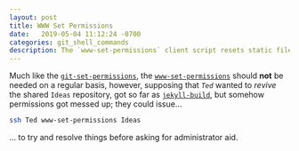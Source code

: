 ```yaml
---
layout: post
title: WWW Set Permissions
date:   2019-05-04 11:12:24 -0700
categories: git_shell_commands
description: The `www-set-permissions` client script resets static file permissions for named repository under `${HOME}/www`
---
```



Much like the [`git-set-permissions`][docs_git_set_permissions], the [`www-set-permissions`][source_master__www-set-permissions] should __not__ be needed on a regular basis, however, supposing that _`Ted`_ wanted to _revive_ the shared `Ideas` repository, got so far as [`jekyll-build`][docs_jekyll_build], but somehow permissions got messed up; they could issue...


```bash
ssh Ted www-set-permissions Ideas
```


... to try and resolve things before asking for administrator aid.


[source_master__www-set-permissions]: https://github.com/git-utilities/git-shell-commands/blob/master/www-set-permissions

[docs_git_set_permissions]: /Jekyll_Admin/git_shell_commands/git-set-permissions/
[docs_jekyll_build]: /Jekyll_Admin/git_shell_commands/jekyll-build/
